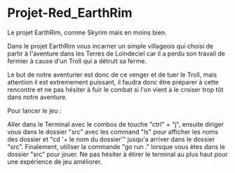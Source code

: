 # Projet-Red_EarthRim
Le projet EarthRim, comme Skyrim mais en moins bien.

Dans le projet EarthRim vous incarner un simple villageois qui choisi de partir à l'aventure dans les Terres de Loindeciel car il a perdu son travail de fermier à cause d'un Troll qui a détruit sa ferme.

Le but de notre aventurier est donc de ce venger et de tuer le Troll, mais attention il est extremement puissant, il faudra donc être préparer à cette rencontre et ne pas hésiter à fuir le combat si l'on vient à le croiser trop tôt dans notre aventure.


Pour lancer le jeu :

Aller dans le Terminal avec le combos de touche "ctrl" + "j", ensuite diriger vous dans le dossier "src" avec les command "ls" pour afficher les noms des dossier et "cd '+ le nom du dossier'" jusqu'a arriver dans le dossier "src". 
Finalement, utiliser la commande "go run ." lorsque vous ètes dans le dossier "src" pour jouer.
Ne pas hésiter à étirer le terminal au plus haut pour une expérience de jeu améliorer.
